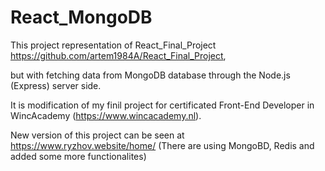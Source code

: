 # React_MongoDB
This project representation of React_Final_Project https://github.com/artem1984A/React_Final_Project,

but with fetching data from MongoDB database through the Node.js (Express) server side.

It is modification of my finil project for certificated Front-End Developer in WincAcademy (https://www.wincacademy.nl).

New version of this project can be seen at https://www.ryzhov.website/home/
(There are using MongoBD, Redis and added some more functionalites)
